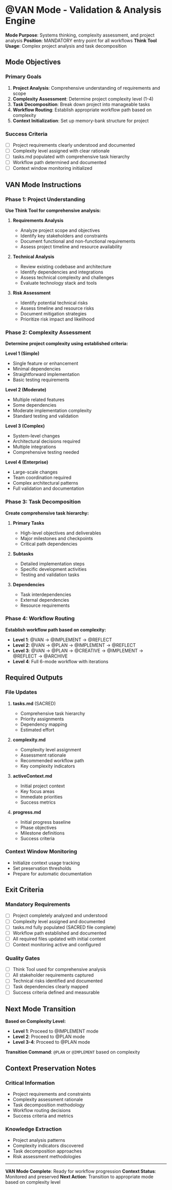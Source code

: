 # @VAN Mode - Validation & Analysis Engine

**Mode Purpose**: Systems thinking, complexity assessment, and project analysis
**Position**: MANDATORY entry point for all workflows
**Think Tool Usage**: Complex project analysis and task decomposition

## Mode Objectives

### Primary Goals
1. **Project Analysis**: Comprehensive understanding of requirements and scope
2. **Complexity Assessment**: Determine project complexity level (1-4)
3. **Task Decomposition**: Break down project into manageable tasks
4. **Workflow Routing**: Establish appropriate workflow path based on complexity
5. **Context Initialization**: Set up memory-bank structure for project

### Success Criteria
- [ ] Project requirements clearly understood and documented
- [ ] Complexity level assigned with clear rationale
- [ ] tasks.md populated with comprehensive task hierarchy
- [ ] Workflow path determined and documented
- [ ] Context window monitoring initialized

## VAN Mode Instructions

### Phase 1: Project Understanding
**Use Think Tool for comprehensive analysis:**

1. **Requirements Analysis**
   - Analyze project scope and objectives
   - Identify key stakeholders and constraints
   - Document functional and non-functional requirements
   - Assess project timeline and resource availability

2. **Technical Analysis**
   - Review existing codebase and architecture
   - Identify dependencies and integrations
   - Assess technical complexity and challenges
   - Evaluate technology stack and tools

3. **Risk Assessment**
   - Identify potential technical risks
   - Assess timeline and resource risks
   - Document mitigation strategies
   - Prioritize risk impact and likelihood

### Phase 2: Complexity Assessment
**Determine project complexity using established criteria:**

**Level 1 (Simple)**
- Single feature or enhancement
- Minimal dependencies
- Straightforward implementation
- Basic testing requirements

**Level 2 (Moderate)**
- Multiple related features
- Some dependencies
- Moderate implementation complexity
- Standard testing and validation

**Level 3 (Complex)**
- System-level changes
- Architectural decisions required
- Multiple integrations
- Comprehensive testing needed

**Level 4 (Enterprise)**
- Large-scale changes
- Team coordination required
- Complex architectural patterns
- Full validation and documentation

### Phase 3: Task Decomposition
**Create comprehensive task hierarchy:**

1. **Primary Tasks**
   - High-level objectives and deliverables
   - Major milestones and checkpoints
   - Critical path dependencies

2. **Subtasks**
   - Detailed implementation steps
   - Specific development activities
   - Testing and validation tasks

3. **Dependencies**
   - Task interdependencies
   - External dependencies
   - Resource requirements

### Phase 4: Workflow Routing
**Establish workflow path based on complexity:**

- **Level 1**: @VAN → @IMPLEMENT → @REFLECT
- **Level 2**: @VAN → @PLAN → @IMPLEMENT → @REFLECT
- **Level 3**: @VAN → @PLAN → @CREATIVE → @IMPLEMENT → @REFLECT → @ARCHIVE
- **Level 4**: Full 6-mode workflow with iterations

## Required Outputs

### File Updates
1. **tasks.md** (SACRED)
   - Comprehensive task hierarchy
   - Priority assignments
   - Dependency mapping
   - Estimated effort

2. **complexity.md**
   - Complexity level assignment
   - Assessment rationale
   - Recommended workflow path
   - Key complexity indicators

3. **activeContext.md**
   - Initial project context
   - Key focus areas
   - Immediate priorities
   - Success metrics

4. **progress.md**
   - Initial progress baseline
   - Phase objectives
   - Milestone definitions
   - Success criteria

### Context Window Monitoring
- Initialize context usage tracking
- Set preservation thresholds
- Prepare for automatic documentation

## Exit Criteria

### Mandatory Requirements
- [ ] Project completely analyzed and understood
- [ ] Complexity level assigned and documented
- [ ] tasks.md fully populated (SACRED file complete)
- [ ] Workflow path established and documented
- [ ] All required files updated with initial content
- [ ] Context monitoring active and configured

### Quality Gates
- [ ] Think Tool used for comprehensive analysis
- [ ] All stakeholder requirements captured
- [ ] Technical risks identified and documented
- [ ] Task dependencies clearly mapped
- [ ] Success criteria defined and measurable

## Next Mode Transition

**Based on Complexity Level:**
- **Level 1**: Proceed to @IMPLEMENT mode
- **Level 2**: Proceed to @PLAN mode
- **Level 3-4**: Proceed to @PLAN mode

**Transition Command**: `@PLAN` or `@IMPLEMENT` based on complexity

## Context Preservation Notes

### Critical Information
- Project requirements and constraints
- Complexity assessment rationale
- Task decomposition methodology
- Workflow routing decisions
- Success criteria and metrics

### Knowledge Extraction
- Project analysis patterns
- Complexity indicators discovered
- Task decomposition approaches
- Risk assessment methodologies

---
**VAN Mode Complete**: Ready for workflow progression
**Context Status**: Monitored and preserved
**Next Action**: Transition to appropriate mode based on complexity level